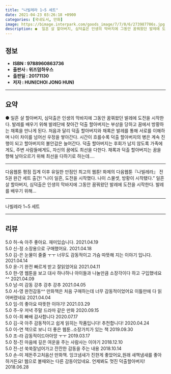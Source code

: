 ```yaml
---
title: "나빌레라 1~5 세트"
date: 2021-04-23 03:26:18 +0900
categories: [국내도서, 만화]
image: https://bimage.interpark.com/goods_image/7/7/0/6/273987706s.jpg
description: ●  일흔 살 할아버지, 심덕출은 인생의 막바지에 그동안 꿈꿔왔던 발레에 도전을 시작한다. 발레를 배우기 위해 발레단에 찾아간 덕출 할아버지는 부상을 당하고 꿈에서 방황하는 채록을 만나게 된다. 처음과 달리 덕출 할아버지와 채록은 발레를 통해 서로를 이해하며 나이 차이를 넘어선 우정을 쌓아간다. 시간이 
---
```


## **정보**

- **ISBN : 9788960863736**
- **출판사 : 위즈덤하우스**
- **출판일 : 20171130**
- **저자 : HUN(CHOI JONG HUN)**

------



## **요약**

●  일흔 살 할아버지, 심덕출은 인생의 막바지에 그동안 꿈꿔왔던 발레에 도전을 시작한다. 발레를 배우기 위해 발레단에 찾아간 덕출 할아버지는 부상을 당하고 꿈에서 방황하는 채록을 만나게 된다. 처음과 달리 덕출 할아버지와 채록은 발레를 통해 서로를 이해하며 나이 차이를 넘어선 우정을 쌓아간다. 시간이 흐를수록 덕출 할아버지의 병은 계속 진행이 되고 할아버지의 불안감은 늘어간다. 덕출 할아버지는 후회가 남지 않도록 가족에게도, 주변 사람들에게도, 자신의 꿈에도 최선을 다한다. 채록과 덕출 할아버지는 꿈을 향해 날아오르기 위해 최선을 다하기로 하는데….

------

다음웹툰 평점 집계 이후 유일한 만점인 최고의 웹툰!  &#x0D;화제의 다음웹툰『나빌레라』 전 5권 완간 세트 출간!&#x0D;&#x0D;“나이 일흔, 도전을 시작했다. 나이 스물셋, 방황이 시작됐다.” &#x0D;일흔 살 할아버지, 심덕출은 인생의 막바지에 그동안 꿈꿔왔던 발레에 도전을 시작한다. 발레를 배우기 위해... 

------


나빌레라 1~5 세트 

------


## **리뷰** 

5.0 허-숙 아주 좋아요. 재미있습니다. 2021.04.19 <br/>5.0 신-정 소장용으로 구매했어요.  2021.04.18 <br/>5.0 김-은 눈물이 줄줄 ㅜㅜ
너무도 감동적이고 가슴 따뜻해 지는 이야기 입니다.  
 2021.04.14 <br/>5.0 윤-기 완전 빠르게 받고 잘읽었어요 2021.04.11 <br/>5.0 한-영 웹툰을 보고 대사 하나하나 아이들과 나눌만큼 소장각이다 하고 구입했네요^^ 2021.04.09 <br/>5.0 남-미 감동 강추 강추 강추 2021.04.05 <br/>5.0 서-영 완전감동^^
만화책은 처음 구매하는데 
너무 감동적이었어요
이틀만에 다 읽어버렸네요 2021.04.04 <br/>5.0 임-의 좋아요 따뜻한 이야기!  2021.03.29 <br/>5.0 주-우 저녁 주말 드라마 같은 만화 2020.09.15 <br/>5.0 이-희 빠배 감사합니다 2020.07.17 <br/>5.0 김-국 아주 감동적이고 쉽게 읽히는 작품입니다! 추천합니다! 2020.04.24 <br/>5.0 이-연 책으로 보니 더 좋은 웹툰..소장가치가 있는 책 2019.09.30 <br/>5.0 조-라 감동적이드아아앙 ㅜㅜ 2019.03.17 <br/>5.0 정-진 마음에 깊은 여운을 주는 사람사는 이야기 2018.12.10 <br/>5.0 전-선 쑥쑥잘넘어가고 잔잔한 감동을 주는 내용 2018.10.14 <br/>5.0 손-미 제돈주고처음산 만화책. 잉크냄새가 진한게 좋았어요,원래 새책냄새를 좋아하거든요! 웹으로 볼때와는 다른 감동이있네요. 언제봐도 멋진 덕출할아버지! 2018.06.28 <br/>